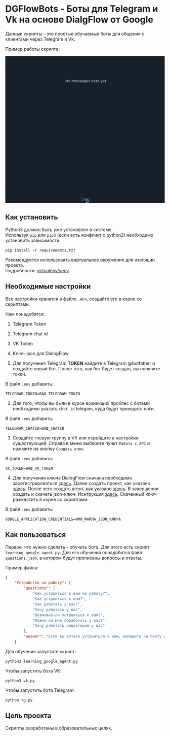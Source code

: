 # DGFlowBots - Боты для Telegram и Vk на основе DialgFlow от Google

Данные скрипты - это простые обучаемые боты для общения с клиентами через Telegram и Vk. 

Пример работы скрипта:

![](doc/tgbot.gif)

## Как установить

Python3 должен быть уже установлен в системе.  
Используя `pip` или  `pip3`  (если есть конфликт с python2) необходимо установить  зависимости:

```shell
pip install -r requirements.txt
```

Рекомендуется использовать виртуальное окружение для изоляции проекта.  
Подробности: [virtualenv/venv](https://docs.python.org/3/library/venv.html).

## Необходимые настройки

Все настройки хранятся в файле `.env`, создайте его в корне со скриптами.

Нам понадобятся:

1. Telegram Token
2. Telegram chat id
3. VK Token
4. Ключ-json для DialogFlow

1. Для получения Telegram **TOKEN** найдите в Telegram @botfather и создайте новый бот. После того, как бот будет создан, вы получите токен.

В файл `.env` добавить:
```shell
TELEGRAM_TOKEN=ВАШ_TELEGRAM_TOKEN
```
2. Для того, чтобы вы были в курсе возникших проблес с ботами необходимо указать `chat id` telegam, куда будут приходить логи.

В файл `.env` добавить:
```shell
TELEGRAM_CHATID=ВАШ_CHATID
```

3. Создайте гновую группу в VK или перейдите в настройки существующей. Справа в меню выберите пункт `Работа с API` и нажмите на кнопку `Создать ключ`.

В файл `.env` добавить:
```shell
VK_TOKEN=ВАШ_VK_TOKEN
```

4. Для получения ключа DialogFlow сначала необходимо зарегистрироваться [здесь](https://cloud.google.com/).
Далее создать проект, как указано [здесь](https://cloud.google.com/dialogflow/docs/quick/setup).
После чего создать агент, как указано [здесь](https://cloud.google.com/dialogflow/docs/quick/build-agent).
В завершении создать и скачать json-ключ. Иснтрукция [здесь](https://cloud.google.com/docs/authentication/getting-started). Скаченный ключ разместить в корне со скриптами.


В файл `.env` добавить:
```shell
GOOGLE_APPLICATION_CREDENTIALS=ИМЯ_ФАЙЛА_JSON_КЛЮЧА
```

## Как пользоваться

Первое, что нужно сделать - обучить бота. Для этого есть скрипт `learning_google_agent.py`. Для его обучения понадобится файл `questions.json`, в котором будут прописаны вопросы и ответы.

Пример файла:

```json
{
    "Устройство на работу": {
        "questions": [
            "Как устроиться к вам на работу?",
            "Как устроиться к вам?",
            "Как работать у вас?",
            "Хочу работать у вас",
            "Возможно-ли устроиться к вам?",
            "Можно-ли мне поработать у вас?",
            "Хочу работать редактором у вас"
        ],
        "answer": "Если вы хотите устроиться к нам, напишите на почту game-of-verbs@gmail.com мини-эссе о себе и прикрепите ваше портфолио."
    }
```

Для обучения запустите скрипт:

```shell
python3 learning_google_agent.py
```

Чтобы запустить бота VK:

```shell
python3 vk.py
```

Чтобы запустить бота Telegram:

```shell
python tg.py
```

## Цель проекта

Скрипты разработаны в образовательных целях.



